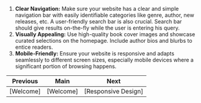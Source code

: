 1. **Clear Navigation:** Make sure your website has a clear and simple navigation bar with easily identifiable categories like genre, author, new releases, etc. A user-friendly search bar is also crucial. Search bar should give results on-the-fly while the user is entering his query.
2. **Visually Appealing:** Use high-quality book cover images and showcase curated selections on the homepage. Include author bios and blurbs to entice readers.
3. **Mobile-Friendly:** Ensure your website is responsive and adapts seamlessly to different screen sizes, especially mobile devices where a significant portion of browsing happens.

| Previous    | Main        | Next                  |
| ----------- | ----------- | --------------------- |
| [Welcome] | [Welcome] | [Responsive Design] |
